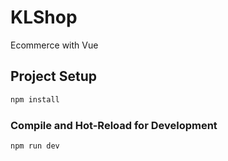 # KLShop

Ecommerce with Vue

## Project Setup

```sh
npm install
```

### Compile and Hot-Reload for Development

```sh
npm run dev
```